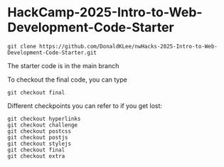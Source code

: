 # HackCamp-2025-Intro-to-Web-Development-Code-Starter

```
git clone https://github.com/DonaldKLee/nwHacks-2025-Intro-to-Web-Development-Code-Starter.git
```

The starter code is in the main branch

To checkout the final code, you can type
```
git checkout final
```

Different checkpoints you can refer to if you get lost:
```
git checkout hyperlinks
git checkout challenge
git checkout postcss
git checkout postjs
git checkout stylejs
git checkout final
git checkout extra
```
